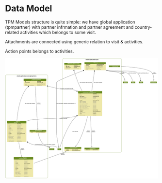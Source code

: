 # Data Model

TPM Models structure is quite simple: we have global application \(tpmpartner\) with partner infrmation and partner agreement and country-related activities which belongs to some visit.

Attachments are connected using generic relation to visit & activities.

Action points belongs to activities.

![complete models structure](../.gitbook/assets/tpm.png)



